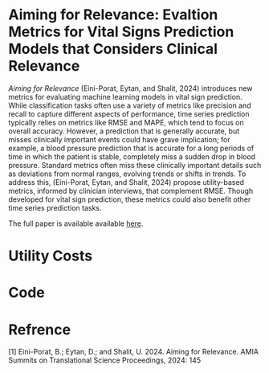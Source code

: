 # Aiming for Relevance: Evaltion Metrics for Vital Signs Prediction Models that Considers Clinical Relevance

_Aiming for Relevance_ (Eini-Porat, Eytan, and Shalit, 2024) introduces new metrics for evaluating machine learning models in vital sign prediction. While classification tasks often use a variety of metrics like precision and recall to capture different aspects of performance, time series prediction typically relies on metrics like RMSE and MAPE, which tend to focus on overall accuracy. However, a prediction that is generally accurate, but misses clinically important events could have grave implication; for example, a blood pressure prediction that is accurate for a long periods of time in which the patient is stable, completely miss a sudden drop in blood pressure. Standard metrics often miss these clinically important details such as deviations from normal ranges, evolving trends or shifts in trends. To address this, (Eini-Porat, Eytan, and Shalit, 2024) propose utility-based metrics, informed by clinician interviews, that complement RMSE. Though developed for vital sign prediction, these metrics could also benefit other time series prediction tasks.

The full paper is available available [here](https://www.ncbi.nlm.nih.gov/pmc/articles/PMC11141809/).

# Utility Costs 

# Code


# Refrence 

[1] Eini-Porat, B.; Eytan, D.; and Shalit, U. 2024. Aiming for
Relevance. AMIA Summits on Translational Science Proceedings, 2024: 145
